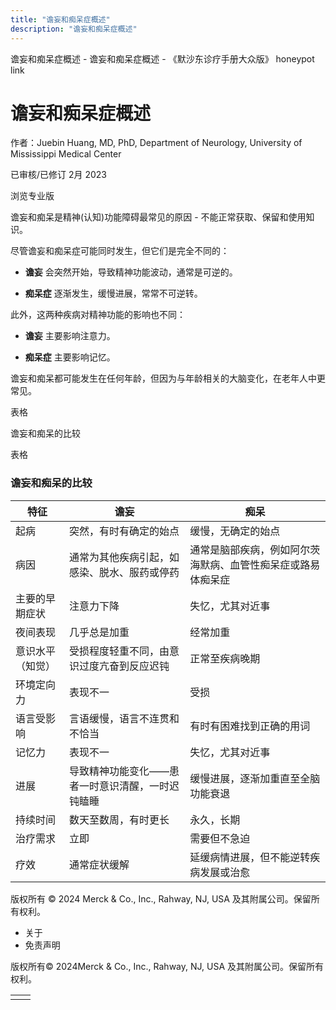 ```yaml
---
title: "谵妄和痴呆症概述"
description: "谵妄和痴呆症概述"
---
```


﻿谵妄和痴呆症概述 \- 谵妄和痴呆症概述 \- 《默沙东诊疗手册大众版》 honeypot link

# 谵妄和痴呆症概述

作者：Juebin Huang, MD, PhD, Department of Neurology, University of Mississippi Medical
Center

已审核/已修订 2月 2023

浏览专业版

谵妄和痴呆是精神(认知)功能障碍最常见的原因 \- 不能正常获取、保留和使用知识。

尽管谵妄和痴呆症可能同时发生，但它们是完全不同的：

- **谵妄** 会突然开始，导致精神功能波动，通常是可逆的。

- **痴呆症** 逐渐发生，缓慢进展，常常不可逆转。


此外，这两种疾病对精神功能的影响也不同：

- **谵妄** 主要影响注意力。

- **痴呆症** 主要影响记忆。


谵妄和痴呆都可能发生在任何年龄，但因为与年龄相关的大脑变化，在老年人中更常见。

表格

谵妄和痴呆的比较

表格

### 谵妄和痴呆的比较

| 特征 | 谵妄 | 痴呆 |
| --- | --- | --- |
| 起病 | 突然，有时有确定的始点 | 缓慢，无确定的始点 |
| 病因 | 通常为其他疾病引起，如感染、脱水、服药或停药 | 通常是脑部疾病，例如阿尔茨海默病、血管性痴呆症或路易体痴呆症 |
| 主要的早期症状 | 注意力下降 | 失忆，尤其对近事 |
| 夜间表现 | 几乎总是加重 | 经常加重 |
| 意识水平（知觉） | 受损程度轻重不同，由意识过度亢奋到反应迟钝 | 正常至疾病晚期 |
| 环境定向力 | 表现不一 | 受损 |
| 语言受影响 | 言语缓慢，语言不连贯和不恰当 | 有时有困难找到正确的用词 |
| 记忆力 | 表现不一 | 失忆，尤其对近事 |
| 进展 | 导致精神功能变化——患者一时意识清醒，一时迟钝瞌睡 | 缓慢进展，逐渐加重直至全脑功能衰退 |
| 持续时间 | 数天至数周，有时更长 | 永久，长期 |
| 治疗需求 | 立即 | 需要但不急迫 |
| 疗效 | 通常症状缓解 | 延缓病情进展，但不能逆转疾病发展或治愈 |



版权所有 © 2024
Merck & Co., Inc., Rahway, NJ, USA 及其附属公司。保留所有权利。

- 关于
- 免责声明

版权所有© 2024Merck & Co., Inc., Rahway, NJ, USA 及其附属公司。保留所有权利。

|     |     |
| --- | --- |
|  |  |